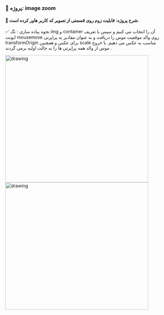 ### 📑 پروژه: image zoom

#### 📌 شرح پروژه: قابلیت زوم روی قسمتی از تصویر که کاربر هاور کرده است.

✅ نحوه پیاده سازی : تگ img و container آن را انتخاب می کنیم و سپس با تعریف ایونت mousemove  روی والد موقعیت موس را دریافت و به عنوان مقادیر به پراپرتی transformOrigin برای عکس و همچنین scale 
مناسب به عکس می دهیم. با خروج موس از والد همه پراپرتی ها را به حالت اولیه برمی گردند .

<img src="https://github.com/aligoodini/mini-projects/assets/139324913/eca5b7ce-7252-4764-8174-231a517fca8b" alt="drawing" style="width:450px; height:400px"/>
<img src="https://github.com/aligoodini/mini-projects/assets/139324913/79021978-31a7-4e9e-be33-a0beb06f1121" alt="drawing" style="width:450px; height:400px"/>

